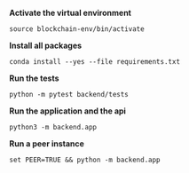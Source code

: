 **Activate the virtual environment**
```
source blockchain-env/bin/activate
```

**Install all packages**
```
conda install --yes --file requirements.txt
```

**Run the tests**
```
python -m pytest backend/tests
```

**Run the application and the api**
```
python3 -m backend.app
```

**Run a peer instance**
```
set PEER=TRUE && python -m backend.app
```